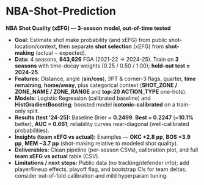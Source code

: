 # NBA-Shot-Prediction

**NBA Shot Quality (xEFG) — 3-season model, out-of-time tested**

* **Goal:** Estimate shot make probability (and xEFG) from public shot-location/context, then separate **shot selection** (xEFG) from **shot-making** (actual − expected).
* **Data:** 4 seasons, **843,626** FGA (2021-22 → 2024-25). Train on **3 seasons** with time-decay weights (0.25 / 0.50 / 1.00); **held-out test = 2024-25**.
* **Features:** Distance, angle (**sin/cos**), 3PT & corner-3 flags, quarter, **time remaining**, **home/away**, plus categorical context (**SHOT\_ZONE / ZONE\_NAME / ZONE\_RANGE** and **top-20 ACTION\_TYPE** one-hots).
* **Models:** Logistic Regression (calibrated baseline) and **HistGradientBoosting**; boosted model **isotonic-calibrated** on a train-only split.
* **Results (test ’24-25):** Baseline Brier ≈ **0.2499**. **Best = 0.2247** (≈**10.1%** better), **AUC = 0.661**; reliability curves near-diagonal (well-calibrated probabilities).
* **Insights (team xEFG vs actual):** Examples — **OKC +2.8 pp**, **BOS +3.9 pp**, **MEM −3.7 pp** (shot-making relative to modeled shot quality).
* **Deliverables:** Clean pipeline (per-season CSVs), calibration plot, and full **team xEFG vs actual** table (CSV).
* **Limitations / next steps:** Public data (no tracking/defender info); add player/lineup effects, playoff flag, and bootstrap CIs for team deltas; consider out-of-fold calibration and mild hyperparam tuning.
